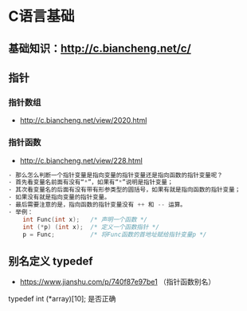 # C语言基础

## 基础知识：http://c.biancheng.net/c/

## 指针

### 指针数组
- http://c.biancheng.net/view/2020.html

### 指针函数
- http://c.biancheng.net/view/228.html
```c
· 那么怎么判断一个指针变量是指向变量的指针变量还是指向函数的指针变量呢？
· 首先看变量名前面有没有“*”，如果有“*”说明是指针变量；
· 其次看变量名的后面有没有带有形参类型的圆括号，如果有就是指向函数的指针变量；
· 如果没有就是指向变量的指针变量。
· 最后需要注意的是，指向函数的指针变量没有 ++ 和 -- 运算。
· 举例：    
    int Func(int x);   /* 声明一个函数 */
    int (*p) (int x);  /* 定义一个函数指针 */
    p = Func;          /* 将Func函数的首地址赋给指针变量p */
```

## 别名定义 typedef
- https://www.jianshu.com/p/740f87e97be1 （指针函数别名）

typedef int (*array)[10]; 是否正确


